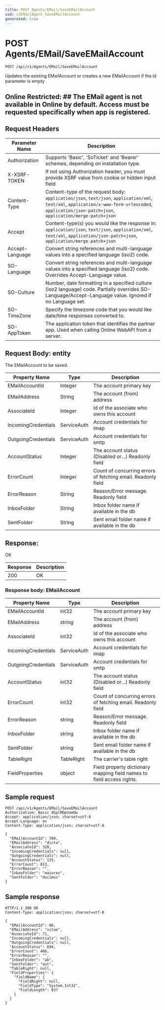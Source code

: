 ```yaml
---
title: POST Agents/EMail/SaveEMailAccount
uid: v1EMailAgent_SaveEMailAccount
generated: true
---
```


# POST Agents/EMail/SaveEMailAccount

```http
POST /api/v1/Agents/EMail/SaveEMailAccount
```

Updates the existing EMailAccount or creates a new EMailAccount if the id parameter is empty


## Online Restricted: ## The EMail agent is not available in Online by default. Access must be requested specifically when app is registered.







## Request Headers

| Parameter Name | Description |
|----------------|-------------|
| Authorization  | Supports 'Basic', 'SoTicket' and 'Bearer' schemes, depending on installation type. |
| X-XSRF-TOKEN   | If not using Authorization header, you must provide XSRF value from cookie or hidden input field |
| Content-Type | Content-type of the request body: `application/json`, `text/json`, `application/xml`, `text/xml`, `application/x-www-form-urlencoded`, `application/json-patch+json`, `application/merge-patch+json` |
| Accept         | Content-type(s) you would like the response in: `application/json`, `text/json`, `application/xml`, `text/xml`, `application/json-patch+json`, `application/merge-patch+json` |
| Accept-Language | Convert string references and multi-language values into a specified language (iso2) code. |
| SO-Language | Convert string references and multi-language values into a specified language (iso2) code. Overrides Accept-Language value. |
| SO-Culture | Number, date formatting in a specified culture (iso2 language) code. Partially overrides SO-Language/Accept-Language value. Ignored if no Language set. |
| SO-TimeZone | Specify the timezone code that you would like date/time responses converted to. |
| SO-AppToken | The application token that identifies the partner app. Used when calling Online WebAPI from a server. |

## Request Body: entity 

The EMailAccount to be saved. 

| Property Name | Type |  Description |
|----------------|------|--------------|
| EMailAccountId | Integer | The account primary key |
| EMailAddress | String | The account (from) address |
| AssociateId | Integer | Id of the associate who owns this account |
| IncomingCredentials | ServiceAuth | Account credentials for imap |
| OutgoingCredentials | ServiceAuth | Account credentials for smtp |
| AccountStatus | Integer | The account status (Disabled or...) Readonly field |
| ErrorCount | Integer | Count of concurring errors of fetching email. Readonly field |
| ErrorReason | String | Reason/Error message. Readonly field |
| InboxFolder | String | Inbox folder name if available in the db |
| SentFolder | String | Sent email folder name if available in the db |

## Response:

OK

| Response | Description |
|----------------|-------------|
| 200 | OK |

### Response body: EMailAccount

| Property Name | Type |  Description |
|----------------|------|--------------|
| EMailAccountId | int32 | The account primary key |
| EMailAddress | string | The account (from) address |
| AssociateId | int32 | Id of the associate who owns this account |
| IncomingCredentials | ServiceAuth | Account credentials for imap |
| OutgoingCredentials | ServiceAuth | Account credentials for smtp |
| AccountStatus | int32 | The account status (Disabled or...) Readonly field |
| ErrorCount | int32 | Count of concurring errors of fetching email. Readonly field |
| ErrorReason | string | Reason/Error message. Readonly field |
| InboxFolder | string | Inbox folder name if available in the db |
| SentFolder | string | Sent email folder name if available in the db |
| TableRight | TableRight | The carrier's table right |
| FieldProperties | object | Field property dictionary mapping field names to field access rights. |

## Sample request

```http!
POST /api/v1/Agents/EMail/SaveEMailAccount
Authorization: Basic dGplMDpUamUw
Accept: application/json; charset=utf-8
Accept-Language: en
Content-Type: application/json; charset=utf-8

{
  "EMailAccountId": 789,
  "EMailAddress": "dicta",
  "AssociateId": 320,
  "IncomingCredentials": null,
  "OutgoingCredentials": null,
  "AccountStatus": 125,
  "ErrorCount": 813,
  "ErrorReason": "",
  "InboxFolder": "maiores",
  "SentFolder": "ducimus"
}
```

## Sample response

```http_
HTTP/1.1 200 OK
Content-Type: application/json; charset=utf-8

{
  "EMailAccountId": 86,
  "EMailAddress": "vitae",
  "AssociateId": 71,
  "IncomingCredentials": null,
  "OutgoingCredentials": null,
  "AccountStatus": 694,
  "ErrorCount": 466,
  "ErrorReason": "",
  "InboxFolder": "ab",
  "SentFolder": "aut",
  "TableRight": null,
  "FieldProperties": {
    "fieldName": {
      "FieldRight": null,
      "FieldType": "System.Int32",
      "FieldLength": 837
    }
  }
}
```